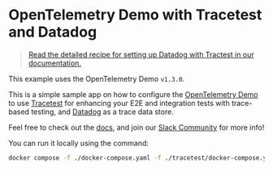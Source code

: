 # OpenTelemetry Demo with Tracetest and Datadog

> [Read the detailed recipe for setting up Datadog with Tractest in our documentation.](https://docs.tracetest.io/examples-tutorials/recipes/running-tracetest-with-datadog)

This example uses the OpenTelemetry Demo `v1.3.0`.

This is a simple sample app on how to configure the [OpenTelemetry Demo](https://github.com/open-telemetry/opentelemetry-demo) to use [Tracetest](https://tracetest.io/) for enhancing your E2E and integration tests with trace-based testing, and [Datadog](https://www.datadoghq.com/) as a trace data store.

Feel free to check out the [docs](https://docs.tracetest.io/), and join our [Slack Community](https://dub.sh/tracetest-community) for more info!

You can run it locally using the command:

```sh
docker compose -f ./docker-compose.yaml -f ./tracetest/docker-compose.yaml up
```
